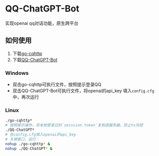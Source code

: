 # QQ-ChatGPT-Bot
实现openai qq对话功能，原生跨平台
## 如何使用
1. 下载[go-cqhttp](https://github.com/Mrs4s/go-cqhttp/releases)
2. 下载[QQ-ChatGPT-Bot](https://github.com/SuInk/QQ-ChatGPT-Bot/releases)
### Windows
* 双击go-cqhttp可执行文件，按照提示登录QQ
* 双击QQ-ChatGPT-Bot可执行文件，将openai的api_key 填入`config.cfg`中，再次运行
### Linux
```bash
./go-cqhttp*
# 按照提示操作，将本地登录过的`sesssion.token`复制进服务器，防止tx风控
./QQ-ChatGPT*
# 在config.cfg填入openai的api_key 
# 关掉窗口，运行：
nohup ./go-cqhttp* &
nohup ./QQ-ChatGPT* &
```
